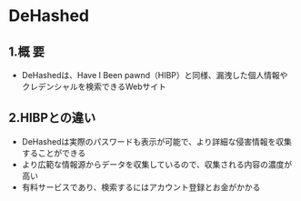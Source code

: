 # DeHashed
## 1.概 要
- DeHashedは、Have I Been pawnd（HIBP）と同様、漏洩した個人情報やクレデンシャルを検索できるWebサイト
  
## 2.HIBPとの違い
- DeHashedは実際のパスワードも表示が可能で、より詳細な侵害情報を収集することができる
- より広範な情報源からデータを収集しているので、収集される内容の濃度が高い
- 有料サービスであり、検索するにはアカウント登録とお金がかかる